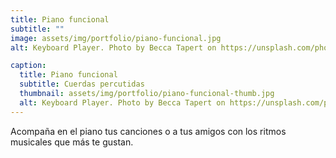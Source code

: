 ```yaml
---
title: Piano funcional
subtitle: ""
image: assets/img/portfolio/piano-funcional.jpg
alt: Keyboard Player. Photo by Becca Tapert on https://unsplash.com/photos/7zHVYSRIj8Y

caption:
  title: Piano funcional
  subtitle: Cuerdas percutidas
  thumbnail: assets/img/portfolio/piano-funcional-thumb.jpg
  alt: Keyboard Player. Photo by Becca Tapert on https://unsplash.com/photos/7zHVYSRIj8Y
---
```

Acompaña en el piano tus canciones  o a tus amigos con los ritmos musicales que más te gustan.

<!-- {:.list-inline}
- Date: October 2019
- Client: Lines
- Category: Branding -->
